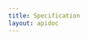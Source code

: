 ```yaml
---
title: Specification
layout: apidoc
---
```


<redoc spec-url="postman/openapi-spec.yaml"></redoc>
<script src="https://cdn.jsdelivr.net/npm/redoc/bundles/redoc.standalone.js"></script>
